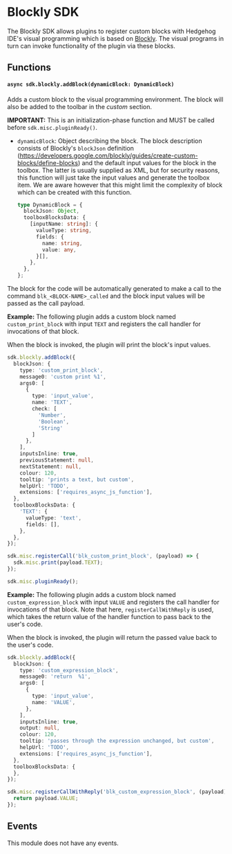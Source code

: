 # Blockly SDK
The Blockly SDK allows plugins to register custom blocks with Hedgehog IDE's visual programming which is based on [Blockly](https://developers.google.com/blockly/).
The visual programs in turn can invoke functionality of the plugin via these blocks.

## Functions
#### `async sdk.blockly.addBlock(dynamicBlock: DynamicBlock)`
Adds a custom block to the visual programming environment.
The block will also be added to the toolbar in the *custom* section.

**IMPORTANT:** This is an initialization-phase function and MUST be called before `sdk.misc.pluginReady()`.

- `dynamicBlock`: Object describing the block.
  The block description consists of Blockly's `blockJson` definition (https://developers.google.com/blockly/guides/create-custom-blocks/define-blocks) and the default input values for the block in the toolbox.
  The latter is usually supplied as XML, but for security reasons, this function will just take the input values and generate the toolbox item.
  We are aware however that this might limit the complexity of block which can be created with this function.

  ```ts
  type DynamicBlock = {
    blockJson: Object,
    toolboxBlocksData: {
      [inputName: string]: {
        valueType: string,
        fields: {
          name: string,
          value: any,
        }[],
      },
    },
  };
  ```

The block for the code will be automatically generated to make a call to the command `blk_<BLOCK-NAME>_called` and the block input values will be passed as the call payload.

**Example:** The following plugin adds a custom block named `custom_print_block` with input `TEXT` and registers the call handler for invocations of that block.

When the block is invoked, the plugin will print the block's input values.

```ts
sdk.blockly.addBlock({
  blockJson: {
    type: 'custom_print_block',
    message0: 'custom print %1',
    args0: [
      {
        type: 'input_value',
        name: 'TEXT',
        check: [
          'Number',
          'Boolean',
          'String'
        ]
      },
    ],
    inputsInline: true,
    previousStatement: null,
    nextStatement: null,
    colour: 120,
    tooltip: 'prints a text, but custom',
    helpUrl: 'TODO',
    extensions: ['requires_async_js_function'],
  },
  toolboxBlocksData: {
    'TEXT': {
      valueType: 'text',
      fields: [],
    },
  },
});

sdk.misc.registerCall('blk_custom_print_block', (payload) => {
  sdk.misc.print(payload.TEXT);
});

sdk.misc.pluginReady();
```

**Example:** The following plugin adds a custom block named `custom_expression_block` with input `VALUE` and registers the call handler for invocations of that block.
Note that here, `registerCallWithReply` is used, which takes the return value of the handler function to pass back to the user's code.

When the block is invoked, the plugin will return the passed value back to the user's code.

```ts
sdk.blockly.addBlock({
  blockJson: {
    type: 'custom_expression_block',
    message0: 'return  %1',
    args0: [
      {
        type: 'input_value',
        name: 'VALUE',
      },
    ],
    inputsInline: true,
    output: null,
    colour: 120,
    tooltip: 'passes through the expression unchanged, but custom',
    helpUrl: 'TODO',
    extensions: ['requires_async_js_function'],
  },
  toolboxBlocksData: {
  },
});

sdk.misc.registerCallWithReply('blk_custom_expression_block', (payload) => {
  return payload.VALUE;
});
```

## Events
This module does not have any events.
